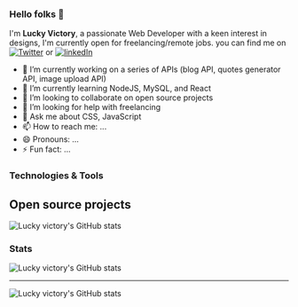 ### Hello folks 👋
I'm **Lucky Victory**, a passionate Web Developer with a keen interest in designs, I'm currently open for freelancing/remote jobs. you can find me on [![Twitter]()](https://twitter.com/lucky_victory1) or [![linkedIn](https://)](https://)

- 🔭 I’m currently working on a series of APIs (blog API, quotes generator API, image upload API)
- 🌱 I’m currently learning NodeJS, MySQL, and React
- 👯 I’m looking to collaborate on open source projects
- 🤔 I’m looking for help with freelancing
- 💬 Ask me about CSS, JavaScript 
- 📫 How to reach me: ...
- 😄 Pronouns: ...
- ⚡ Fun fact: ...

### Technologies & Tools

## Open source projects
![Lucky victory's GitHub stats](https://github-readme-stats.vercel.app/api/pin?username=lucky-victory&theme=radical&repo=harpee)

### Stats
![Lucky victory's GitHub stats](https://github-readme-stats.vercel.app/api?username=lucky-victory&theme=radical)
___
![Lucky victory's GitHub stats](https://github-readme-stats.vercel.app/api/top-langs?username=lucky-victory&theme=radical&layout=compact)
